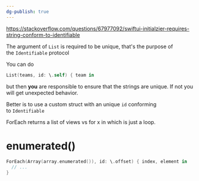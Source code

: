 ```yaml
---
dg-publish: true
---
```

https://stackoverflow.com/questions/67977092/swiftui-initialzier-requires-string-conform-to-identifiable


The argument of `List` is required to be unique, that's the purpose of the `Identifiable` protocol

You can do

```swift
List(teams, id: \.self) { team in
```

but then **you** are responsible to ensure that the strings are unique. If not you will get unexpected behavior.

Better is to use a custom struct with an unique `id` conforming to `Identifiable`



ForEach returns a list of views vs for x in which is just a loop.


# enumerated()

```swift
ForEach(Array(array.enumerated()), id: \.offset) { index, element in
  // ...
}
```